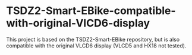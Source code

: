 # TSDZ2-Smart-EBike-compatible-with-original-VlCD6-display
This project is based on the TSDZ2-Smart-EBike repository, but is also compatible with the original VLCD6 display (VLCD5 and HX18 not tested).
